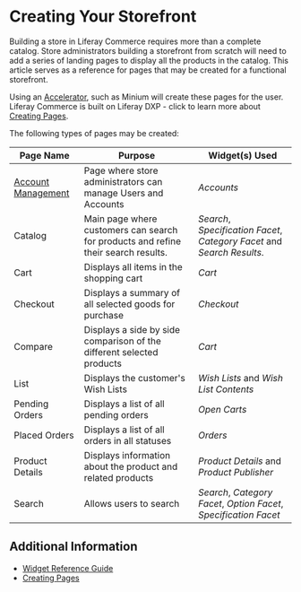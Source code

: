 # Creating Your Storefront

Building a store in Liferay Commerce requires more than a complete catalog. Store administrators building a storefront from scratch will need to add a series of landing pages to display all the products in the catalog. This article serves as a reference for pages that may be created for a functional storefront.

Using an [Accelerator](../../../getting-started/accelerators/README.md), such as Minium will create these pages for the user. Liferay Commerce is built on Liferay DXP - click to learn more about [Creating Pages](https://help.liferay.com/hc/en-us/articles/360018171291-Creating-Pages).

The following types of pages may be created:

| Page Name | Purpose | Widget(s) Used |
| --- | --- | --- |
| [Account Management](./account-management/README.md) | Page where store administrators can manage Users and Accounts | _Accounts_ |
| Catalog | Main page where customers can search for products and refine their search results. | _Search_, _Specification Facet_, _Category Facet_ and _Search Results_.|
| Cart | Displays all items in the shopping cart | _Cart_ |
| Checkout | Displays a summary of all selected goods for purchase | _Checkout_ |
| Compare | Displays a side by side comparison of the different selected products | _Cart_ |
| List | Displays the customer's Wish Lists | _Wish Lists_ and _Wish List Contents_ |
| Pending Orders | Displays a list of all pending orders | _Open Carts_ |
| Placed Orders | Displays a list of all orders in all statuses | _Orders_ |
| Product Details | Displays information about the product and related products | _Product Details_ and _Product Publisher_ |
| Search | Allows users to search | _Search_, _Category Facet_, _Option Facet_, _Specification Facet_ |

## Additional Information

* [Widget Reference Guide](../widget-reference/README.md)
* [Creating Pages](https://help.liferay.com/hc/en-us/articles/360018171291-Creating-Pages)
